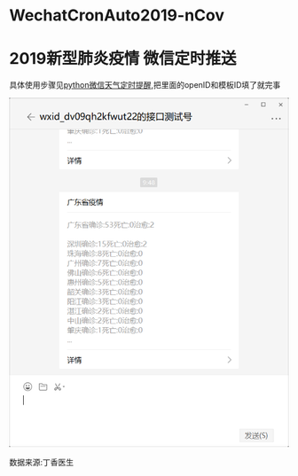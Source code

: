 # WechatCronAuto2019-nCov

# 2019新型肺炎疫情 微信定时推送

  具体使用步骤见[python微信天气定时提醒](https://github.com/6yi/WechatAutoWeather/blob/master/README.md),把里面的openID和模板ID填了就完事
  
 <img src='https://github.com/6yi/WechatCronAuto2019-nCov/blob/master/src/demo.png'/> 
  
  数据来源:丁香医生
